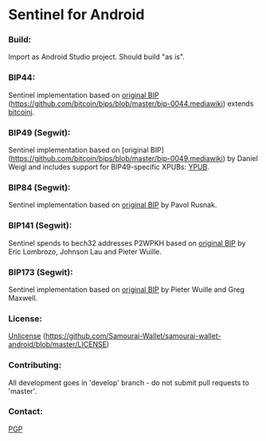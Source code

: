 # Sentinel for Android

### Build:

Import as Android Studio project. Should build "as is".

### BIP44:

Sentinel implementation based on [original BIP](https://github.com/bitcoin/bips/blob/master/bip-0044.mediawiki) (https://github.com/bitcoin/bips/blob/master/bip-0044.mediawiki) extends [bitcoinj](https://bitcoinj.github.io/).

### BIP49 (Segwit):

Sentinel implementation based on [original BIP] (https://github.com/bitcoin/bips/blob/master/bip-0049.mediawiki) by Daniel Weigl and includes support for BIP49-specific XPUBs: [YPUB](https://github.com/Samourai-Wallet/sentinel-android/issues/16).

### BIP84 (Segwit):

Sentinel implementation based on [original BIP](https://github.com/bitcoin/bips/blob/master/bip-0084.mediawiki) by Pavol Rusnak.

### BIP141 (Segwit):

Sentinel spends to bech32 addresses P2WPKH based on [original BIP](https://github.com/bitcoin/bips/blob/master/bip-0141.mediawiki) by Eric Lombrozo, Johnson Lau and Pieter Wuille.

### BIP173 (Segwit):

Sentinel implementation based on [original BIP](https://github.com/bitcoin/bips/blob/master/bip-0173.mediawiki) by Pieter Wuille and Greg Maxwell.

### License:

[Unlicense](https://github.com/Samourai-Wallet/samourai-wallet-android/blob/master/LICENSE) (https://github.com/Samourai-Wallet/samourai-wallet-android/blob/master/LICENSE)

### Contributing:

All development goes in 'develop' branch - do not submit pull requests to 'master'.

### Contact:

[PGP](http://pgp.mit.edu/pks/lookup?op=get&search=0x72B5BACDFEDF39D7)
